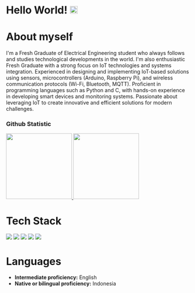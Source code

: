 # Hello World! <img src="https://raw.githubusercontent.com/MartinHeinz/MartinHeinz/master/wave.gif" height="21">

<a href="[https://www.linkedin.com/in/jauzazchri/]"></a>
# About myself
I'm a Fresh Graduate of Electrical Engineering student who always follows and studies technological developments in the world. I'm also enthusiastic Fresh Graduate with a strong focus on IoT technologies and systems integration. Experienced in designing and implementing IoT-based solutions using sensors, microcontrollers (Arduino, Raspberry Pi), and wireless communication protocols (Wi-Fi, Bluetooth, MQTT). Proficient in programming languages such as Python and C, with hands-on experience in developing smart devices and monitoring systems. Passionate about leveraging IoT to create innovative and efficient solutions for modern challenges.

### Github Statistic
<p align="left">
<a href="https://github.com/jauzazchri">
  <img height="180em" src="https://github-readme-stats-eight-theta.vercel.app/api?username=jauzazchri&show_icons=true&theme=algolia&include_all_commits=true&count_private=true"/>
  <img height="180em" src="https://github-readme-stats-eight-theta.vercel.app/api/top-langs/?username=jauzazchri&layout=compact&langs_count=8&theme=algolia"/>
</a>
</p>

# Tech Stack
<img src="https://img.shields.io/badge/HTML5-E34F26?style=for-the-badge&logo=html5&logoColor=white"> <img  src="https://img.shields.io/badge/CSS3-1572B6?style=for-the-badge&logo=css3&logoColor=white"> <img  src="https://img.shields.io/badge/JavaScript-F7DF1E?style=for-the-badge&logo=javascript&logoColor=black"> 
<img src="https://img.shields.io/badge/Python-ffd340?style=for-the-badge&logo=python&logoColor=black"> <img  src="https://www.pngwing.com/id/search?q=c+logo](https://img.shields.io/badge/C-00599C?logo=c&logoColor=white">

# Languages
- <strong>Intermediate proficiency:</Strong> English
- <strong>Native or bilingual proficiency:</strong> Indonesia
